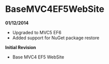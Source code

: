 BaseMVC4EF5WebSite
==================

**01/12/2014**

- Upgraded to MVC5 EF6
- Added support for NuGet package restore

**Initial Revision**

- Base MVC4 EF5 WebSite
